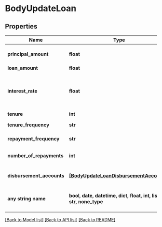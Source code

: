 # BodyUpdateLoan


## Properties
Name | Type | Description | Notes
------------ | ------------- | ------------- | -------------
**principal_amount** | **float** | Total Loan Amount to the Borrower (in Rupees) | [optional] 
**loan_amount** | **float** | Total Loan Amount | [optional] 
**interest_rate** | **float** | Reducing balance interest rate of the customer in %. This is the interest rate to be mentioned in the sanction letter as well | [optional] 
**tenure** | **int** | Tenure of the loan | [optional] 
**tenure_frequency** | **str** | Daily / Weekly / Monthly | [optional] 
**repayment_frequency** | **str** | Daily / Weekly / Monthly / Bullet | [optional] 
**number_of_repayments** | **int** | Number of repayments as per the repayment schedule | [optional] 
**disbursement_accounts** | [**[BodyUpdateLoanDisbursementAccounts]**](BodyUpdateLoanDisbursementAccounts.md) | Refer table DisbursementAccounts for attributes | [optional] 
**any string name** | **bool, date, datetime, dict, float, int, list, str, none_type** | any string name can be used but the value must be the correct type | [optional]

[[Back to Model list]](../README.md#documentation-for-models) [[Back to API list]](../README.md#documentation-for-api-endpoints) [[Back to README]](../README.md)



